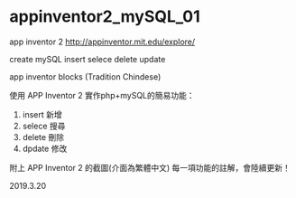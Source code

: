 # appinventor2_mySQL_01
app inventor 2
http://appinventor.mit.edu/explore/

create mySQL
insert
selece
delete
update

app inventor blocks (Tradition Chindese)

使用 APP Inventor 2 實作php+mySQL的簡易功能：
1. insert 新增
2. selece 搜尋
3. delete 刪除
4. dpdate 修改

附上 APP Inventor 2 的截圖(介面為繁體中文)
每一項功能的註解，會陸續更新！

2019.3.20
